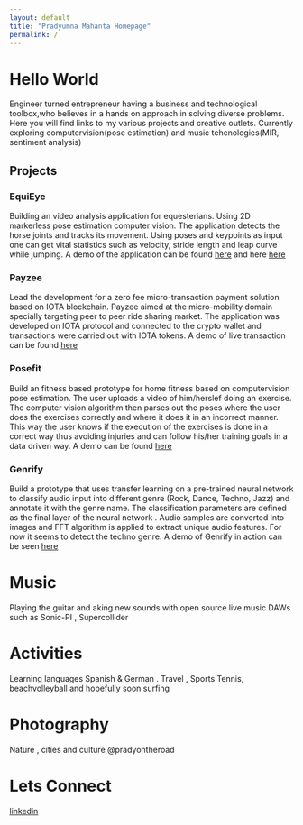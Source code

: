 ```yaml
---
layout: default
title: "Pradyumna Mahanta Homepage"
permalink: /
---
```


# **Hello World** 

Engineer turned entrepreneur having a business and technological toolbox,who believes in a hands on approach in solving diverse problems. Here you will find links to my various projects and creative outlets. Currently exploring computervision(pose estimation) and music tehcnologies(MIR, sentiment analysis)

## **Projects** 

### **EquiEye** 

Building an video analysis application for equesterians. Using 2D markerless pose estimation computer vision. The application detects the horse joints and tracks its movement. Using poses and keypoints as input one can get vital statistics such as velocity, stride length and leap curve while jumping. A demo of the application can be found [here](https://www.youtube.com/watch?v=CmkUQL8IEMc) and here [here](https://www.youtube.com/watch?v=oZSEOToxyxw)

### **Payzee** 

Lead the development for a zero fee micro-transaction payment solution based on IOTA blockchain. Payzee aimed at the micro-mobility domain specially targeting peer to peer ride sharing market. The application was developed on IOTA protocol and connected to the crypto wallet and transactions were carried out with IOTA tokens. A demo of live transaction can be found [here](https://www.youtube.com/watch?v=daJWRMCCjts) 



### **Posefit** 

Build an fitness based prototype for home fitness based on computervision pose estimation. The user uploads a video of him/herslef doing an exercise. The computer vision algorithm then parses out the poses where the user does the exercises correctly and where it does it in an incorrect manner. This way the user knows if the execution of the exercises is done in a correct way thus avoiding injuries and can follow his/her training goals in a data driven way.  A demo can be found [here](https://youtu.be/RZ0fWINGq0c)

### **Genrify**

Build a prototype that uses transfer learning on a pre-trained neural network to classify audio input into different genre (Rock, Dance, Techno, Jazz) and annotate it with the genre name. The classification parameters are defined as the final layer of the neural network . Audio samples are converted into images and FFT algorithm is applied to extract unique audio features.  For now it seems to detect the techno genre. A demo of Genrify in action can be seen [here](https://youtu.be/A9q8uMGCyv8)


# **Music** 

Playing the guitar and  aking new sounds with open source live music DAWs such as Sonic-PI , Supercollider 

# **Activities**

Learning languages Spanish & German . Travel , Sports Tennis, beachvolleyball and hopefully soon surfing

# **Photography** 

Nature , cities and culture @pradyontheroad

# **Lets Connect**
[linkedin](https://www.linkedin.com/in/pradyumna-mahanta-0ba09815/)
